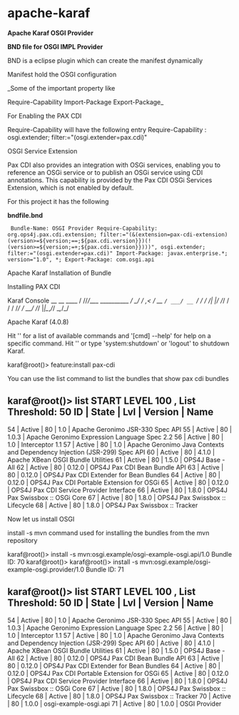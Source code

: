 # apache-karaf

**Apache Karaf OSGI Provider**

**BND file for OSGI IMPL Provider**

BND is a eclipse plugin which can create the manifest dynamically

Manifest hold the OSGI configuration

_Some of the important property like

Require-Capability
Import-Package
Export-Package_

For Enabling the PAX CDI

Require-Capability will have the following entry
Require-Capability : osgi.extender; filter:="(osgi.extender=pax.cdi)"

OSGI Service Extension

Pax CDI also provides an integration with OSGi services, enabling you to reference an OSGi service or to publish an OSGi service using CDI annotations. This capability is provided by the Pax CDI OSGi Services Extension, which is not enabled by default.

For this project it has the following

**bndfile.bnd**

`
Bundle-Name: OSGI Provider
Require-Capability: org.ops4j.pax.cdi.extension; filter:="(&(extension=pax-cdi-extension)(version>=${version;==;${pax.cdi.version}})(!(version>=${version;=+;${pax.cdi.version}})))", osgi.extender; filter:="(osgi.extender=pax.cdi)"
Import-Package: javax.enterprise.*; version="1.0", *;
Export-Package: com.osgi.api`

Apache Karaf Installation of Bundle

Installing PAX CDI

Karaf Console
        __ __                  ____
       / //_/____ __________ _/ __/
      / ,<  / __ `/ ___/ __ `/ /_
     / /| |/ /_/ / /  / /_/ / __/
    /_/ |_|\__,_/_/   \__,_/_/

  Apache Karaf (4.0.8)

Hit '<tab>' for a list of available commands
and '[cmd] --help' for help on a specific command.
Hit '<ctrl-d>' or type 'system:shutdown' or 'logout' to shutdown Karaf.

karaf@root()> feature:install pax-cdi


You can use the list command to list the bundles that show pax cdi  bundles

karaf@root()> list
START LEVEL 100 , List Threshold: 50
ID | State  | Lvl | Version | Name
-------------------------------------------------------------------------------------------------------
54 | Active |  80 | 1.0     | Apache Geronimo JSR-330 Spec API
55 | Active |  80 | 1.0.3   | Apache Geronimo Expression Language Spec 2.2
56 | Active |  80 | 1.0     | Interceptor 1.1
57 | Active |  80 | 1.0     | Apache Geronimo Java Contexts and Dependency Injection (JSR-299) Spec API
60 | Active |  80 | 4.1.0   | Apache XBean OSGI Bundle Utilities
61 | Active |  80 | 1.5.0   | OPS4J Base - All
62 | Active |  80 | 0.12.0  | OPS4J Pax CDI Bean Bundle API
63 | Active |  80 | 0.12.0  | OPS4J Pax CDI Extender for Bean Bundles
64 | Active |  80 | 0.12.0  | OPS4J Pax CDI Portable Extension for OSGi
65 | Active |  80 | 0.12.0  | OPS4J Pax CDI Service Provider Interface
66 | Active |  80 | 1.8.0   | OPS4J Pax Swissbox :: OSGi Core
67 | Active |  80 | 1.8.0   | OPS4J Pax Swissbox :: Lifecycle
68 | Active |  80 | 1.8.0   | OPS4J Pax Swissbox :: Tracker


Now let us install OSGI

install -s mvn  command used for installing the bundles from the mvn repository

karaf@root()> install -s mvn:osgi.example/osgi-example-osgi.api/1.0
Bundle ID: 70
karaf@root()>
karaf@root()> install -s mvn:osgi.example/osgi-example-osgi.provider/1.0
Bundle ID: 71

karaf@root()> list
START LEVEL 100 , List Threshold: 50
ID | State  | Lvl | Version | Name
-------------------------------------------------------------------------------------------------------
54 | Active |  80 | 1.0     | Apache Geronimo JSR-330 Spec API
55 | Active |  80 | 1.0.3   | Apache Geronimo Expression Language Spec 2.2
56 | Active |  80 | 1.0     | Interceptor 1.1
57 | Active |  80 | 1.0     | Apache Geronimo Java Contexts and Dependency Injection (JSR-299) Spec API
60 | Active |  80 | 4.1.0   | Apache XBean OSGI Bundle Utilities
61 | Active |  80 | 1.5.0   | OPS4J Base - All
62 | Active |  80 | 0.12.0  | OPS4J Pax CDI Bean Bundle API
63 | Active |  80 | 0.12.0  | OPS4J Pax CDI Extender for Bean Bundles
64 | Active |  80 | 0.12.0  | OPS4J Pax CDI Portable Extension for OSGi
65 | Active |  80 | 0.12.0  | OPS4J Pax CDI Service Provider Interface
66 | Active |  80 | 1.8.0   | OPS4J Pax Swissbox :: OSGi Core
67 | Active |  80 | 1.8.0   | OPS4J Pax Swissbox :: Lifecycle
68 | Active |  80 | 1.8.0   | OPS4J Pax Swissbox :: Tracker
70 | Active |  80 | 1.0.0   | osgi-example-osgi.api
71 | Active |  80 | 1.0.0   | OSGI Provider


